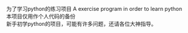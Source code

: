 为了学习python的练习项目 A exercise program in order to learn python<br>
本项目仅用作个人代码的备份<br>
新手初学python的项目，可能有许多问题，还请各位大神指导。
